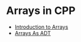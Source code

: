 
# Arrays in CPP 

- [Introduction to Arrays](./Arrays.md)
- [Arrays As ADT](./ArrayADT/ArrayADT.md)
